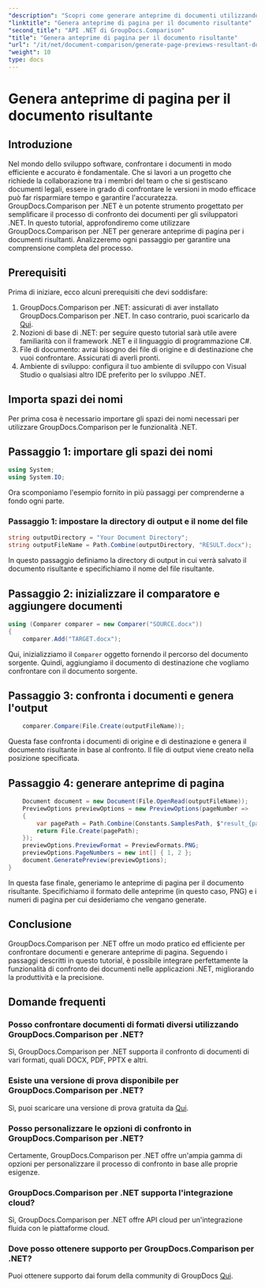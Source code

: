```yaml
---
"description": "Scopri come generare anteprime di documenti utilizzando GroupDocs.Comparison per .NET. Confronta i documenti in modo efficiente e accurato."
"linktitle": "Genera anteprime di pagina per il documento risultante"
"second_title": "API .NET di GroupDocs.Comparison"
"title": "Genera anteprime di pagina per il documento risultante"
"url": "/it/net/document-comparison/generate-page-previews-resultant-document/"
"weight": 10
type: docs
---
```

# Genera anteprime di pagina per il documento risultante

## Introduzione
Nel mondo dello sviluppo software, confrontare i documenti in modo efficiente e accurato è fondamentale. Che si lavori a un progetto che richiede la collaborazione tra i membri del team o che si gestiscano documenti legali, essere in grado di confrontare le versioni in modo efficace può far risparmiare tempo e garantire l'accuratezza. GroupDocs.Comparison per .NET è un potente strumento progettato per semplificare il processo di confronto dei documenti per gli sviluppatori .NET. In questo tutorial, approfondiremo come utilizzare GroupDocs.Comparison per .NET per generare anteprime di pagina per i documenti risultanti. Analizzeremo ogni passaggio per garantire una comprensione completa del processo.
## Prerequisiti
Prima di iniziare, ecco alcuni prerequisiti che devi soddisfare:
1. GroupDocs.Comparison per .NET: assicurati di aver installato GroupDocs.Comparison per .NET. In caso contrario, puoi scaricarlo da [Qui](https://releases.groupdocs.com/comparison/net/).
2. Nozioni di base di .NET: per seguire questo tutorial sarà utile avere familiarità con il framework .NET e il linguaggio di programmazione C#.
3. File di documento: avrai bisogno dei file di origine e di destinazione che vuoi confrontare. Assicurati di averli pronti.
4. Ambiente di sviluppo: configura il tuo ambiente di sviluppo con Visual Studio o qualsiasi altro IDE preferito per lo sviluppo .NET.

## Importa spazi dei nomi
Per prima cosa è necessario importare gli spazi dei nomi necessari per utilizzare GroupDocs.Comparison per le funzionalità .NET.
## Passaggio 1: importare gli spazi dei nomi
```csharp
using System;
using System.IO;
```
Ora scomponiamo l'esempio fornito in più passaggi per comprenderne a fondo ogni parte.
### Passaggio 1: impostare la directory di output e il nome del file
```csharp
string outputDirectory = "Your Document Directory";
string outputFileName = Path.Combine(outputDirectory, "RESULT.docx");
```
In questo passaggio definiamo la directory di output in cui verrà salvato il documento risultante e specifichiamo il nome del file risultante.
## Passaggio 2: inizializzare il comparatore e aggiungere documenti
```csharp
using (Comparer comparer = new Comparer("SOURCE.docx"))
{
    comparer.Add("TARGET.docx");
```
Qui, inizializziamo il `Comparer` oggetto fornendo il percorso del documento sorgente. Quindi, aggiungiamo il documento di destinazione che vogliamo confrontare con il documento sorgente.
## Passaggio 3: confronta i documenti e genera l'output
```csharp
    comparer.Compare(File.Create(outputFileName));
```
Questa fase confronta i documenti di origine e di destinazione e genera il documento risultante in base al confronto. Il file di output viene creato nella posizione specificata.
## Passaggio 4: generare anteprime di pagina
```csharp
    Document document = new Document(File.OpenRead(outputFileName));
    PreviewOptions previewOptions = new PreviewOptions(pageNumber =>
    {
        var pagePath = Path.Combine(Constants.SamplesPath, $"result_{pageNumber}.png");
        return File.Create(pagePath);
    });
    previewOptions.PreviewFormat = PreviewFormats.PNG;
    previewOptions.PageNumbers = new int[] { 1, 2 };
    document.GeneratePreview(previewOptions);
}
```
In questa fase finale, generiamo le anteprime di pagina per il documento risultante. Specifichiamo il formato delle anteprime (in questo caso, PNG) e i numeri di pagina per cui desideriamo che vengano generate.

## Conclusione
GroupDocs.Comparison per .NET offre un modo pratico ed efficiente per confrontare documenti e generare anteprime di pagina. Seguendo i passaggi descritti in questo tutorial, è possibile integrare perfettamente la funzionalità di confronto dei documenti nelle applicazioni .NET, migliorando la produttività e la precisione.
## Domande frequenti
### Posso confrontare documenti di formati diversi utilizzando GroupDocs.Comparison per .NET?
Sì, GroupDocs.Comparison per .NET supporta il confronto di documenti di vari formati, quali DOCX, PDF, PPTX e altri.
### Esiste una versione di prova disponibile per GroupDocs.Comparison per .NET?
Sì, puoi scaricare una versione di prova gratuita da [Qui](https://releases.groupdocs.com/).
### Posso personalizzare le opzioni di confronto in GroupDocs.Comparison per .NET?
Certamente, GroupDocs.Comparison per .NET offre un'ampia gamma di opzioni per personalizzare il processo di confronto in base alle proprie esigenze.
### GroupDocs.Comparison per .NET supporta l'integrazione cloud?
Sì, GroupDocs.Comparison per .NET offre API cloud per un'integrazione fluida con le piattaforme cloud.
### Dove posso ottenere supporto per GroupDocs.Comparison per .NET?
Puoi ottenere supporto dai forum della community di GroupDocs [Qui](https://forum.groupdocs.com/c/comparison/12).